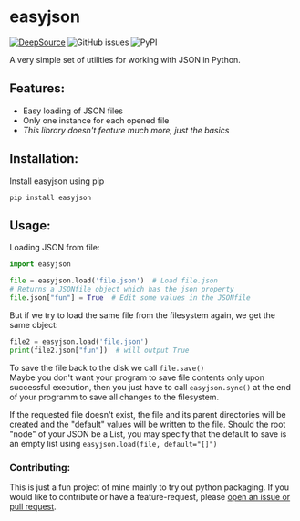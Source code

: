 # easyjson
[![DeepSource](https://deepsource.io/gh/Qrashi/easyjson.svg/?label=active+issues&show_trend=true&token=B2cM2gDNTg_l3cKdS6araDaE)](https://deepsource.io/gh/Qrashi/easyjson/?ref=repository-badge) ![GitHub issues](https://img.shields.io/github/issues/Qrashi/easyjson) ![PyPI](https://img.shields.io/pypi/v/easyjson)

A very simple set of utilities for working with JSON in Python.

## Features:
* Easy loading of JSON files
* Only one instance for each opened file
* _This library doesn't feature much more, just the basics_

## Installation:
Install easyjson using pip
```shell
pip install easyjson
```

## Usage:
Loading JSON from file:
```python
import easyjson

file = easyjson.load('file.json')  # Load file.json
# Returns a JSONfile object which has the json property
file.json["fun"] = True  # Edit some values in the JSONfile
```
But if we try to load the same file from the filesystem again, we get the same object:
```python
file2 = easyjson.load('file.json')
print(file2.json["fun"])  # will output True
```
To save the file back to the disk we call ``file.save()``<br>
Maybe you don't want your program to save file contents only upon successful execution, then you just have to call ``easyjson.sync()`` at the end of your programm to save all changes to the filesystem.

If the requested file doesn't exist, the file and its parent directories will be created and the "default" values will be written to the file.
Should the root "node" of your JSON be a List, you may specify that the default to save is an empty list using ``easyjson.load(file, default="[]")``

### Contributing:
This is just a fun project of mine mainly to try out python packaging. If you would like to contribute or have a feature-request, please [open an issue or pull request](https://github.com/Qrashi/easyjson/issues/new).
